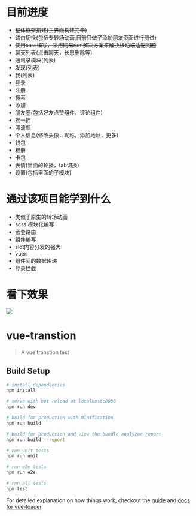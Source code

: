 # 目前进度
* ~~整体框架搭建(主界面构建完毕)~~
* ~~路由切换(包括专转场动画,目前只做了添加朋友页面进行测试)~~
* ~~使用sass编写，采用网易rem解决方案来解决移动端适配问题~~
* 聊天列表(点击聊天，长恩删除等)
* 通讯录模块(列表)
* 发现(列表)
* 我(列表)
* 登录
* 注册
* 搜索
* 添加
* 朋友圈(包括好友点赞组件，评论组件)
* 摇一摇
* 漂流瓶
* 个人信息(修改头像，昵称，添加地址，更多)
* 钱包
* 相册
* 卡包
* 表情(里面的轮播，tab切换)
* 设置(包括里面的子模块)

# 通过该项目能学到什么
* 类似于原生的转场动画
* scss 模块化编写
* 嵌套路由
* 组件编写
* slot内容分发的强大
* vuex
* 组件间的数据传递
* 登录拦截

# 看下效果
![](http://oq4hkch8e.bkt.clouddn.com/wechat.gif)

# vue-transtion

> A vue transtion test

## Build Setup

``` bash
# install dependencies
npm install

# serve with hot reload at localhost:8080
npm run dev

# build for production with minification
npm run build

# build for production and view the bundle analyzer report
npm run build --report

# run unit tests
npm run unit

# run e2e tests
npm run e2e

# run all tests
npm test
```

For detailed explanation on how things work, checkout the [guide](http://vuejs-templates.github.io/webpack/) and [docs for vue-loader](http://vuejs.github.io/vue-loader).
